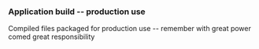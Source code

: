 ### Application build -- production use

Compiled files packaged for production use -- remember with great power comed great responsibility